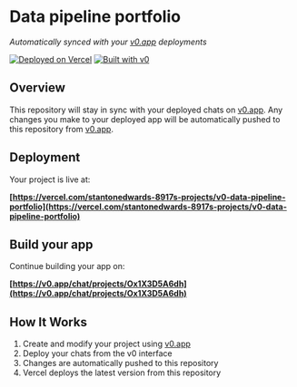 # Data pipeline portfolio

*Automatically synced with your [v0.app](https://v0.app) deployments*

[![Deployed on Vercel](https://img.shields.io/badge/Deployed%20on-Vercel-black?style=for-the-badge&logo=vercel)](https://vercel.com/stantonedwards-8917s-projects/v0-data-pipeline-portfolio)
[![Built with v0](https://img.shields.io/badge/Built%20with-v0.app-black?style=for-the-badge)](https://v0.app/chat/projects/Ox1X3D5A6dh)

## Overview

This repository will stay in sync with your deployed chats on [v0.app](https://v0.app).
Any changes you make to your deployed app will be automatically pushed to this repository from [v0.app](https://v0.app).

## Deployment

Your project is live at:

**[https://vercel.com/stantonedwards-8917s-projects/v0-data-pipeline-portfolio](https://vercel.com/stantonedwards-8917s-projects/v0-data-pipeline-portfolio)**

## Build your app

Continue building your app on:

**[https://v0.app/chat/projects/Ox1X3D5A6dh](https://v0.app/chat/projects/Ox1X3D5A6dh)**

## How It Works

1. Create and modify your project using [v0.app](https://v0.app)
2. Deploy your chats from the v0 interface
3. Changes are automatically pushed to this repository
4. Vercel deploys the latest version from this repository